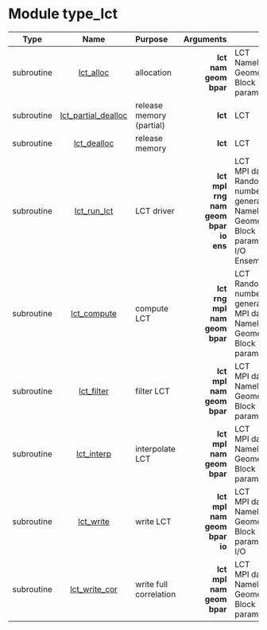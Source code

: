 # Module type_lct

| Type | Name | Purpose | Arguments |     | Type | Intent |
| :--: | :--: | :------ | ----: | :-------- | :--: | :----: |
| subroutine | [lct_alloc](https://github.com/JCSDA/saber/tree/develop/src/saber/bump/type_lct.F90#L58) | allocation | **lct**<br>**nam**<br>**geom**<br>**bpar** |  LCT<br> Namelist<br> Geometry<br> Block parameters | class(lct_type)<br>type(nam_type)<br>type(geom_type)<br>type(bpar_type) | inout<br>in<br>in<br>in |
| subroutine | [lct_partial_dealloc](https://github.com/JCSDA/saber/tree/develop/src/saber/bump/type_lct.F90#L83) | release memory (partial) | **lct** |  LCT | class(lct_type) | inout |
| subroutine | [lct_dealloc](https://github.com/JCSDA/saber/tree/develop/src/saber/bump/type_lct.F90#L106) | release memory | **lct** |  LCT | class(lct_type) | inout |
| subroutine | [lct_run_lct](https://github.com/JCSDA/saber/tree/develop/src/saber/bump/type_lct.F90#L140) | LCT driver | **lct**<br>**mpl**<br>**rng**<br>**nam**<br>**geom**<br>**bpar**<br>**io**<br>**ens** |  LCT<br> MPI data<br> Random number generator<br> Namelist<br> Geometry<br> Block parameters<br> I/O<br> Ensemble | class(lct_type)<br>type(mpl_type)<br>type(rng_type)<br>type(nam_type)<br>type(geom_type)<br>type(bpar_type)<br>type(io_type)<br>type(ens_type) | inout<br>inout<br>inout<br>inout<br>in<br>in<br>in<br>inout |
| subroutine | [lct_compute](https://github.com/JCSDA/saber/tree/develop/src/saber/bump/type_lct.F90#L223) | compute LCT | **lct**<br>**rng**<br>**mpl**<br>**nam**<br>**geom**<br>**bpar** |  LCT<br> Random number generator<br> MPI data<br> Namelist<br> Geometry<br> Block parameters | class(lct_type)<br>type(rng_type)<br>type(mpl_type)<br>type(nam_type)<br>type(geom_type)<br>type(bpar_type) | inout<br>inout<br>inout<br>in<br>in<br>in |
| subroutine | [lct_filter](https://github.com/JCSDA/saber/tree/develop/src/saber/bump/type_lct.F90#L261) | filter LCT | **lct**<br>**mpl**<br>**nam**<br>**geom**<br>**bpar** |  LCT<br> MPI data<br> Namelist<br> Geometry<br> Block parameters | class(lct_type)<br>type(mpl_type)<br>type(nam_type)<br>type(geom_type)<br>type(bpar_type) | inout<br>inout<br>in<br>in<br>in |
| subroutine | [lct_interp](https://github.com/JCSDA/saber/tree/develop/src/saber/bump/type_lct.F90#L291) | interpolate LCT | **lct**<br>**mpl**<br>**nam**<br>**geom**<br>**bpar** |  LCT<br> MPI data<br> Namelist<br> Geometry<br> Block parameters | class(lct_type)<br>type(mpl_type)<br>type(nam_type)<br>type(geom_type)<br>type(bpar_type) | inout<br>inout<br>in<br>in<br>in |
| subroutine | [lct_write](https://github.com/JCSDA/saber/tree/develop/src/saber/bump/type_lct.F90#L322) | write LCT | **lct**<br>**mpl**<br>**nam**<br>**geom**<br>**bpar**<br>**io** |  LCT<br> MPI data<br> Namelist<br> Geometry<br> Block parameters<br> I/O | class(lct_type)<br>type(mpl_type)<br>type(nam_type)<br>type(geom_type)<br>type(bpar_type)<br>type(io_type) | inout<br>inout<br>in<br>in<br>in<br>in |
| subroutine | [lct_write_cor](https://github.com/JCSDA/saber/tree/develop/src/saber/bump/type_lct.F90#L355) | write full correlation | **lct**<br>**mpl**<br>**nam**<br>**geom**<br>**bpar** |  LCT<br> MPI data<br> Namelist<br> Geometry<br> Block parameters | class(lct_type)<br>type(mpl_type)<br>type(nam_type)<br>type(geom_type)<br>type(bpar_type) | inout<br>inout<br>in<br>in<br>in |
